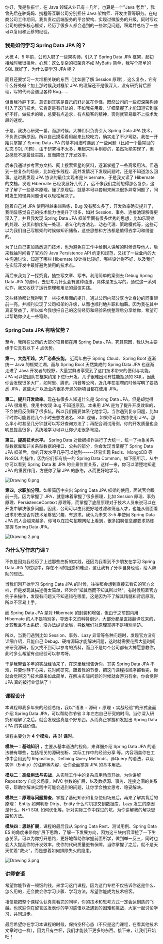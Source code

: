 你好，我是张振华，在 Java 领域从业已有十几年，也算是一个"Java 老兵"，我曾先后在驴妈妈、携程等互联公司分别担任 Java 架构师、开发主管等职务。在电商公司工作期间，我负责过后端服务的平台架构、实现过微服务的升级，同时写过公司的很多核心框架，经历了很多人都会遇到的一些常见问题，积累并总结了一些可以复用和迁移的经验。

### 我是如何学习 Spring Data JPA 的？

大概 4、5 年前，公司入职了一些架构师，引入了 Spring Data JPA 框架，起初接触时我很排斥，心想：这么复杂的框架真不如 MyBatis 简单，我写个简单的 SQL 就好了，为什么要学习 JPA 呢？

而且还要学习一大堆相关联的东西（比如要了解 Session 原理），这么复杂，它有什么好处呀？加上那时候我对框架 JPA 的理解还不是很深入，没有研究背后原理，写的代码会遇见各种 Bug......

但当我冷静下来，意识到其实是自己的舒适区在作怪，既然公司的一些资深架构师引入了这门技术，它肯定是有好处的，不如我先用着，详细掌握了才能知道它到底好不好。做技术的嘛，总要有点追求，有点极客的精神，否则就容易跟不上技术发展的速度。

于是，我决心研究一番。而那时候，大神们只负责引入 Spring Data JPA 技术，不负责讲解原因，所以自己摸索着用起来比较吃力，确实走了不少弯路。我在一开始只掌握了 Spring Data JPA 的基本用法时遇到了一些问题（比如一个最常见的动态 SQL 问题），由于研究得不太多，用起来别手别脚的，虽然功能实现了，但总感觉不是最佳实践，反而降低了开发效率。

后来我通过参考官方文档、网上搜索零星的资料，逐渐掌握了一些高级用法。但遇到一些复杂的场景，比如在多线程、高并发情况下发现问题时，还是不知道怎么回事。这时我发现 JPA 协议的最佳实现者是 Hibernate，于是我又读了 Hibernate 的文档，发现 Hibernate 已经发展好几代了，远不像我们之前想得那么复杂，这才了解了一些基本原理。懂了原理后，就基本可以套用来解决很多异常问题了，同时发生的怪异问题也可以轻松解决了。

随着自己对 JPA 使用得越来越熟练，Bug 没有那么多了，开发效率确实提升了，我明显感觉自己的技术能力也提升了很多，如对 Session、事务、连接池理解得更深入了。并且我发现 Spring Data JPA 框架里面有很多优秀的思想，比如乐观锁的处理、分页和排序统一处理、语义化的方法名、动态代理、策略模式等，这些可以为我们自己写框架的时候做知识储备，这些思想和方法都是值得去学习和借鉴的。

为了让自己更加熟悉这门技术，也为避免在工作中给别人讲解的时候误导他人，后来我抽时间看了官方的 Java Persistence API 约定和规范，又找了一些业内的大牛沟通讨论，知道了哪些 Hibernate 设计得比较好、哪些设计得不好，以及我们在实际开发中最好避免使用的技术点。

再后来我为了一探究竟，抽空写文章、写书，利用简单的案例去 Debug Spring Data JPA 的源码，去思考为什么会有这种语法，具体是怎么写的。通过这一系列动作，我又收获了运行原理和用法的最佳实践。

这些经验都让我得到了一些技术层面的提升，通过公司内部分享也让身边的同事眼前一亮，并顺利实现了公司框架的升级，从而也顺利地升职和加薪。因为我在其中真正受益了，所以如今我想把自己的这份经历和经验系统整理后分享给你，希望可以帮助你少走一些弯路。

### Spring Data JPA 有啥优势？

至今，我所在公司的大部分项目都在用 Spring Data JPA，究其原因，我认为主要缘于它具有以下 4 点优势。

**第一，大势所趋，大厂必备技能。** 近两年由于 Spring Cloud、Spring Boot 逐渐统一 Java 的框架江湖，而与 Spring Boot 天然集成的 Spring Data JPA 也逐渐走进了 Java 开发者的视野，大量尝鲜者享受到了这门技术带来的便利与功能。JPA 可以使团队在框架约定下进行开发，几乎很难出现有性能瓶颈的 SQL。因此你会发现很多大厂，如阿里、腾讯、抖音等公司，近几年在招聘的时候写明了要熟悉 JPA，这些大厂以及业内很多开源的新项目都在使用 JPA。

**第二，提升开发效率**。现在有很多人知道什么是 Spring Data JPA，但是却觉得 JPA 很难用，使用中发现 Bug 不知道原因，本来用 JPA 是为了提升开发效率的，不会使用反倒踩了很多坑，所以我们需要体系化地学习。当你遇到复杂问题，比如平时你可能要花几个小时去想方法名、SQL 逻辑，如果你可以熟练使用 JPA，那么半小时甚至几分钟就可以写好查询方法了；再配合测试用例，你的开发质量也会明显提高很多，系统地学习可以让你少走很多弯路。

**第三，提高技术水平。** Spring Data 对数据操作进行了大统一，统一了抽象关系型数据库和非关系型数据的接口、公共的部分，你会发现当掌握了 Spring Data JPA 框架后，你的开发水平几乎可以达到------轻易实现 Redis、MongoDB 等 NoSQL 的操作，因为它们都有统一的 Spring Data Common。如下图所示，从中你可以看到 Spring Data 和 JPA 的全景位置关系，这样一来，你可以清楚地知道 JPA 的重要作用，方便你了解 JPA 的脉络，从而更好地学习。

<Image alt="Drawing 0.png" src="https://s0.lgstatic.com/i/image/M00/4E/AE/Ciqc1F9fAliAcpl2AACAK63J0Dc405.png"/>

**第四，求职加分项**。如果简历中突出 Spring Data JPA 框架的使用，面试官会眼前一亮。因为掌握了 JPA，就意味着掌握了很多原理，比如 Session 原理、事务原理、PersistenceContext 原理等，而掌握了底层原理对于技术人员来说可以在开发中解决很多问题。因此，公司可以由此更好地过滤和筛选人才，也能从侧面看出求职者是否对技术足够感兴趣、有追求。我认为未来 3\~5 年使用 Spring Data JPA 的人会越来越多，你可以在拉勾招聘网站上看到，很多招聘信息都要求熟练掌握 Spring Data JPA。

<Image alt="Drawing 2.png" src="https://s0.lgstatic.com/i/image/M00/4E/B9/CgqCHl9fAl-AYftPAACBn5kSPMA660.png"/>

### 为什么写作这门课？

不仅是因为我经历了上述那些曲折的实践，还因为我看到不少朋友在学习 Spring Data JPA 的过程中，存在不同的困惑和难点，这让我有了分享自身经验，给人帮助的想法。

当我们刚开始学习 Spring Data JPA 的时候，往往都会想到直接去看它的官方文档，但是发现其描述得太简单，经常会"知其然而不知其所以然"。有时候照着官方例子来操作，发现有问题又不知道错在哪里，这是因为不了解其精髓和背后原理，所以不容易上手。

而 Spring Data JPA 是对 Hibernate 的封装和增强，但由于之前国内用 Hibernate 的人不是特别多，导致中文资料特别少，大部分都是直接翻译过来的，比较散且不太系统，没办法纵览全局，导致我们对原理掌握不是特别清楚。

所以，当我们遇到比如 Session、事务、Lazy 异常等各种问题时，发现官方没有详细介绍，只能自己 Debug、硬啃源码才能解决问题，这时就需要花费大量时间来研究源码，但又找不到可以参考的资料，而且不是每个公司都有大神愿意教你，此时多么希望有点经验可以参考呀。

于是我带着多年的实战经验来了，在这里我想告诉你，其实 Spring Data JPA 不难，只要你静下心来，花时间研究，跟着我的节奏，把这门课程按顺序都看完，你就会觉得这门技术原来如此简单，在解决实际问题的时候就会游刃有余，你会觉得 JPA 真的被行业低估了！

### 课程设计

本课程即我多年来的经验总结，我以"语法 + 源码 + 原理 + 实战经验"的形式全面介绍 Spring Data JPA，可以帮助你节省 3 年左右自己研究的时间。当你深入研究和理解了之后，就会发现这真是个好东西，从而真正掌握和发掘出 Spring Data JPA 的实践价值。

课程主要分为 **4 个模块，共 31 课时**。

**模块一：基础知识** ，主要从基本语法的视角，来详细介绍 Spring Data JPA 的语法糖有哪些，包括相关的源码剖析、实际工作中的经验分享
~~等~~。内容涵盖你在工作中会用到的 Repository、Defining Query Methods、@Query 的语法，以及实体（Entity）的注解等内容，让你全面掌握 JPA 的基本用法。

**模块二：高级用法与实战**，从实际工作中的复杂应用场景开始，为你讲解 Repository 自定义场景，MVC 参数的扩展，以及数据源、事务、连接之间的关系等，帮助你解决实践中可能会遇到的问题，让你学会独立思考、稳妥解决。

**模块三：原理与问题排查**，掌握了基础知识和复杂使用场景后，再来了解其背后的原理： Entity 如何判断 Dirty、Entity 什么时机提交到数据库、Lazy 发生的原因是什么、N+1 SQL 如何优化等。针对实际工作中踩过的坑，为你讲解我的解决思路和方法。

**模块四：思路扩展**，课程的最后我从 Spring Data Rest、测试用例、Spring Data ES 的角度来带你扩展下思路，了解一下发展方向，因为这三块内容深挖了一下生态关系，可以为你打开思路，更好地帮助你掌握前面所学，做到举一反三，同时也会大大提高你的开发效率，使你的代码质量更有保障。当你掌握了之后，就不是天天忙着"救火"，而是想着如何排除失火的隐患。

<Image alt="Drawing 3.png" src="https://s0.lgstatic.com/i/image/M00/4E/B9/CgqCHl9fAm6AedztAAR7hPRrkeA104.png"/>

### 讲师寄语

希望你能节省一顿饭的钱，来学习这门课程，因为这门专栏不仅告诉你这是什么、怎么用的，还会教会你学习步骤、学习方法，希望你能成为技术极客。

相信能把整个课程认认真真看完的同学，你的技术和思考方式一定会达到质的飞越。也欢迎你在留言区发表你的学习感悟以及遇到的困难和挑战，大家一起讨论学习，共同进步。

最后希望你在学习本课程的时候，保持空杯心态（不只是这门课程，在看其他技术文章时也一样），因为只有空杯，我们才能装下更多的东西。接下来，让我们开始吧！
